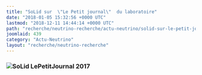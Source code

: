 ```yaml
---
title: "SoLid sur  \"Le Petit journal\"  du laboratoire"
date: "2018-01-05 15:32:56 +0000 UTC"
lastmod: "2018-12-11 14:44:14 +0000 UTC"
path: "recherche/neutrino-recherche/actu-neutrino/solid-sur-le-petit-journal-du-laboratoire.md"
joomlaid: 439
category: "Actu-Neutrino"
layout: "recherche/neutrino-recherche"
---
```

### ![SoLid LePetitJournal 2017](images/Recherche/neutrino/Solid/gallery_/SoLid_LePetitJournal_2017.jpg)

